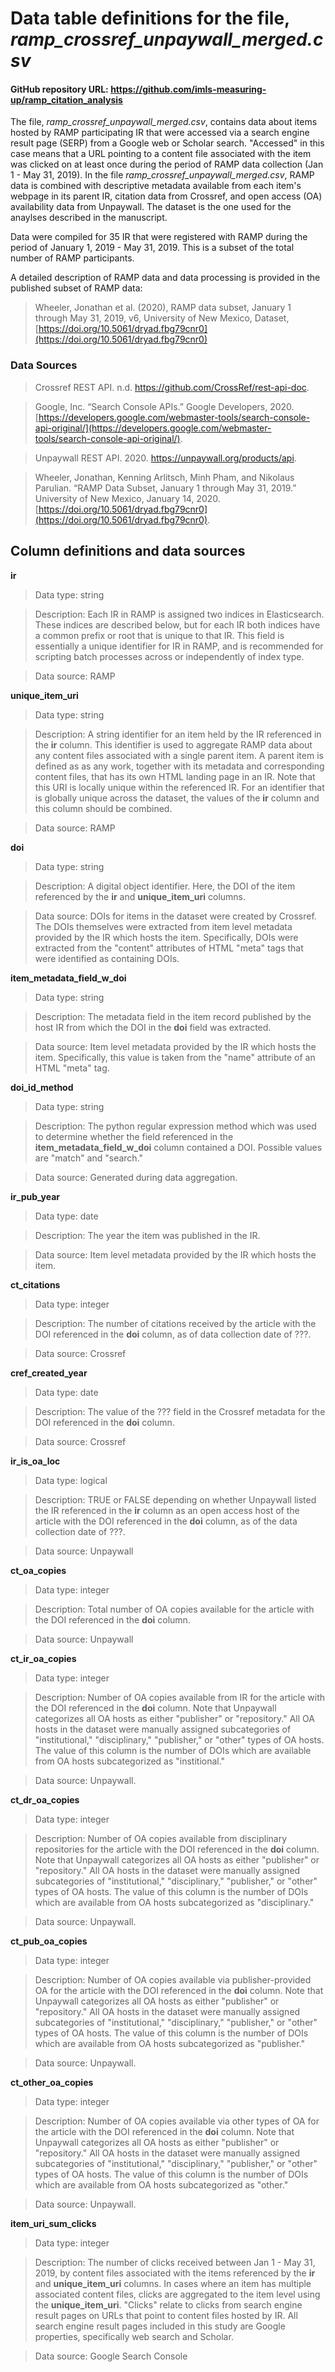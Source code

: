 # Data table definitions for the file, *ramp_crossref_unpaywall_merged.csv*

#### GitHub repository URL: <https://github.com/imls-measuring-up/ramp_citation_analysis>

The file, *ramp_crossref_unpaywall_merged.csv*, contains data about items hosted by RAMP participating IR that were accessed via a search engine result page (SERP) from a Google web or Scholar search. "Accessed" in this case means that a URL pointing to a content file associated with the item was clicked on at least once during the period of RAMP data collection (Jan 1 - May 31, 2019). In the file *ramp_crossref_unpaywall_merged.csv*, RAMP data is combined with descriptive metadata available from each item's webpage in its parent IR, citation data from Crossref, and open access (OA) availability data from Unpaywall. The dataset is the one used for the anaylses described in the manuscript.

Data were compiled for 35 IR that were registered with RAMP during the period of January 1, 2019 - May 31, 2019. This is a subset of the total number of RAMP participants.

A detailed description of RAMP data and data processing is provided in the published subset of RAMP data:

> Wheeler, Jonathan et al. (2020), RAMP data subset, January 1 through May 31, 2019, v6, University of New Mexico, Dataset, [https://doi.org/10.5061/dryad.fbg79cnr0](https://doi.org/10.5061/dryad.fbg79cnr0)

### Data Sources

> Crossref REST API. n.d. https://github.com/CrossRef/rest-api-doc.

> Google, Inc. “Search Console APIs.” Google Developers, 2020. [https://developers.google.com/webmaster-tools/search-console-api-original/](https://developers.google.com/webmaster-tools/search-console-api-original/).

> Unpaywall REST API. 2020. https://unpaywall.org/products/api.

> Wheeler, Jonathan, Kenning Arlitsch, Minh Pham, and Nikolaus Parulian. “RAMP Data Subset, January 1 through May 31, 2019.” University of New Mexico, January 14, 2020. [https://doi.org/10.5061/dryad.fbg79cnr0](https://doi.org/10.5061/dryad.fbg79cnr0).

## Column definitions and data sources

**ir**

> Data type: string

> Description: Each IR in RAMP is assigned two indices in Elasticsearch. These indices are described below, but for each IR both indices have a common prefix or root that is unique to that IR. This field is essentially a unique identifier for IR in RAMP, and is recommended for scripting batch processes across or independently of index type.

> Data source: RAMP

**unique_item_uri**

> Data type: string

> Description: A string identifier for an item held by the IR referenced in the **ir** column. This identifier is used to aggregate RAMP data about any content files associated with a single parent item. A parent item is defined as as any work, together with its metadata and corresponding content files, that has its own HTML landing page in an IR. Note that this URI is locally unique within the referenced IR. For an identifier that is globally unique across the dataset, the values of the **ir** column and this column should be combined.

> Data source: RAMP

**doi**

> Data type: string

> Description: A digital object identifier. Here, the DOI of the item referenced by the **ir** and **unique_item_uri** columns.

> Data source: DOIs for items in the dataset were created by Crossref. The DOIs themselves were extracted from item level metadata provided by the IR which hosts the item. Specifically, DOIs were extracted from the "content" attributes of HTML "meta" tags that were identified as containing DOIs.

**item_metadata_field_w_doi**

> Data type: string

> Description: The metadata field in the item record published by the host IR from which the DOI in the **doi** field was extracted. 

> Data source: Item level metadata provided by the IR which hosts the item. Specifically, this value is taken from the "name" attribute of an HTML "meta" tag.

**doi_id_method**

> Data type: string

> Description: The python regular expression method which was used to determine whether the field referenced in the **item_metadata_field_w_doi** column contained a DOI. Possible values are "match" and "search."

> Data source: Generated during data aggregation.

**ir_pub_year**

> Data type: date

> Description: The year the item was published in the IR.

> Data source: Item level metadata provided by the IR which hosts the item.

**ct_citations**

> Data type: integer

> Description: The number of citations received by the article with the DOI referenced in the **doi** column, as of data collection date of ???.

> Data source: Crossref

**cref_created_year**

> Data type: date

> Description: The value of the ??? field in the Crossref metadata for the DOI referenced in the **doi** column.

> Data source: Crossref

**ir_is_oa_loc**

> Data type: logical

> Description: TRUE or FALSE depending on whether Unpaywall listed the IR referenced in the **ir** column as an open access host of the article with the DOI referenced in the **doi** column, as of the data collection date of ???.

> Data source: Unpaywall

**ct_oa_copies**

> Data type: integer

> Description: Total number of OA copies available for the article with the DOI referenced in the **doi** column.

> Data source: Unpaywall

**ct_ir_oa_copies**

> Data type: integer

> Description: Number of OA copies available from IR for the article with the DOI referenced in the **doi** column. Note that Unpaywall categorizes all OA hosts as either "publisher" or "repository." All OA hosts in the dataset were manually assigned subcategories of "institutional," "disciplinary," "publisher," or "other" types of OA hosts. The value of this column is the number of DOIs which are available from OA hosts subcategorized as "institional."

> Data source: Unpaywall. 

**ct_dr_oa_copies**

> Data type: integer

> Description: Number of OA copies available from disciplinary repositories for the article with the DOI referenced in the **doi** column. Note that Unpaywall categorizes all OA hosts as either "publisher" or "repository." All OA hosts in the dataset were manually assigned subcategories of "institutional," "disciplinary," "publisher," or "other" types of OA hosts. The value of this column is the number of DOIs which are available from OA hosts subcategorized as "disciplinary."

> Data source: Unpaywall. 

**ct_pub_oa_copies**

> Data type: integer

> Description: Number of OA copies available via publisher-provided OA for the article with the DOI referenced in the **doi** column. Note that Unpaywall categorizes all OA hosts as either "publisher" or "repository." All OA hosts in the dataset were manually assigned subcategories of "institutional," "disciplinary," "publisher," or "other" types of OA hosts. The value of this column is the number of DOIs which are available from OA hosts subcategorized as "publisher."

> Data source: Unpaywall. 

**ct_other_oa_copies**

> Data type: integer

> Description: Number of OA copies available via other types of OA for the article with the DOI referenced in the **doi** column. Note that Unpaywall categorizes all OA hosts as either "publisher" or "repository." All OA hosts in the dataset were manually assigned subcategories of "institutional," "disciplinary," "publisher," or "other" types of OA hosts. The value of this column is the number of DOIs which are available from OA hosts subcategorized as "other."

> Data source: Unpaywall. 

**item_uri_sum_clicks**

> Data type: integer

> Description: The number of clicks received between Jan 1 - May 31, 2019, by content files associated with the items referenced by the **ir** and **unique_item_uri** columns. In cases where an item has multiple associated content files, clicks are aggregated to the item level using the **unique_item_uri**. "Clicks" relate to clicks from search engine result pages on URLs that point to content files hosted by IR. All search engine result pages included in this study are Google properties, specifically web search and Scholar.

> Data source: Google Search Console